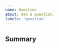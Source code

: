 ```yaml
---
name: Question
about: Ask a question.
labels: 'question'
---
```


## Summary

<!-- What do you need help with? -->

